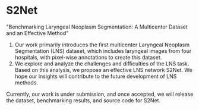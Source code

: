 # S2Net
"Benchmarking Laryngeal Neoplasm Segmentation: A Multicenter Dataset and an Effective Method"
1) Our work primarily introduces the first multicenter Laryngeal Neoplasm Segmentation (LNS) dataset, which includes laryngeal images from four hospitals, with pixel-wise annotations to create this dataset.
2) We explore and analyze the challenges and difficulties of the LNS task. Based on this analysis, we propose an effective LNS network S2Net. We hope our insights will contribute to the future development of LNS methods.

Currently, our work is under submission, and once accepted, we will release the dataset, benchmarking results, and source code for S2Net.
